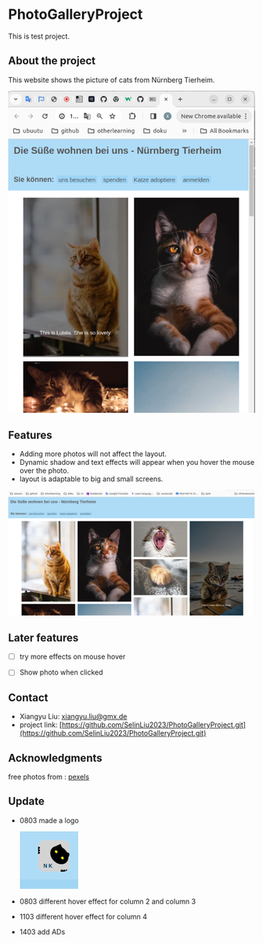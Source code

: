 # PhotoGalleryProject
This is test project.

## About the project
This website shows the picture of cats from Nürnberg Tierheim.

![alt catproject](/assets/Screenshot%20from%202024-03-07%2012-45-01.png)

## Features
- Adding more photos will not affect the layout.
- Dynamic shadow and text effects will appear when you hover the mouse over the photo.
- layout is adaptable to big and small screens.


![alt cats for big screen](/assets/Screenshot%20from%202024-03-07%2012-56-01.png)


## Later features
- [ ] try more effects on mouse hover
- [ ] Show photo when clicked


## Contact
- Xiangyu Liu:
xiangyu.liu@gmx.de
- project link:
[https://github.com/SelinLiu2023/PhotoGalleryProject.git](https://github.com/SelinLiu2023/PhotoGalleryProject.git)

## Acknowledgments
free photos from :
[pexels](https://www.pexels.com/search/cat/)

## Update
- 0803 made a logo

    ![alt logo](/assets/Screenshot%20from%202024-03-08%2008-58-11.png)
- 0803 different hover effect for column 2 and column 3
- 1103 different hover effect for column 4
- 1403 add ADs 